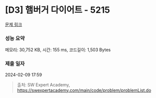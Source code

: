 # [D3] 햄버거 다이어트 - 5215 

[문제 링크](https://swexpertacademy.com/main/code/problem/problemDetail.do?contestProbId=AWT-lPB6dHUDFAVT) 

### 성능 요약

메모리: 30,752 KB, 시간: 155 ms, 코드길이: 1,503 Bytes

### 제출 일자

2024-02-09 17:59



> 출처: SW Expert Academy, https://swexpertacademy.com/main/code/problem/problemList.do